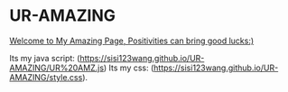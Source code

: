 # UR-AMAZING
[Welcome to My Amazing Page, Positivities can bring good lucks:)](https://sisi123wang.github.io/UR-AMAZING/UR%20AMAZING.html)

Its my java script: (https://sisi123wang.github.io/UR-AMAZING/UR%20AMZ.js) 
Its my css: (https://sisi123wang.github.io/UR-AMAZING/style.css).
